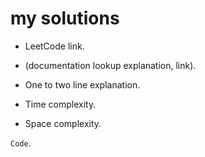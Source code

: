 # my solutions
* LeetCode link.
* (documentation lookup explanation, link).

* One to two line explanation.

* Time complexity.
* Space complexity.

`Code`.
